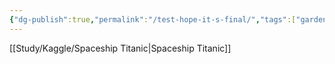 ```yaml
---
{"dg-publish":true,"permalink":"/test-hope-it-s-final/","tags":["gardenEntry"]}
---
```


[[Study/Kaggle/Spaceship Titanic\|Spaceship Titanic]]
